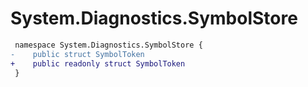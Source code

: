 # System.Diagnostics.SymbolStore

``` diff
 namespace System.Diagnostics.SymbolStore {
-    public struct SymbolToken
+    public readonly struct SymbolToken
 }
```
